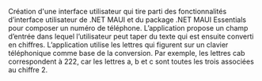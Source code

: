 Création d'une interface utilisateur qui tire parti des fonctionnalités d’interface utilisateur de .NET MAUI et du package .NET MAUI Essentials pour composer un numéro de téléphone.
L’application propose un champ d’entrée dans lequel l’utilisateur peut taper du texte qui est ensuite converti en chiffres.
L’application utilise les lettres qui figurent sur un clavier téléphonique comme base de la conversion.
Par exemple, les lettres cab correspondent à 222, car les lettres a, b et c sont toutes les trois associées au chiffre 2.

